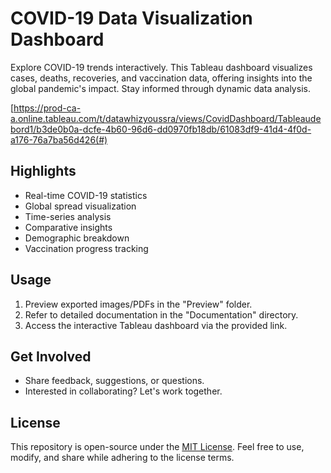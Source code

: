 # COVID-19 Data Visualization Dashboard

Explore COVID-19 trends interactively. This Tableau dashboard visualizes cases, deaths, recoveries, and vaccination data, offering insights into the global pandemic's impact. Stay informed through dynamic data analysis.

[https://prod-ca-a.online.tableau.com/t/datawhizyoussra/views/CovidDashboard/Tableaudebord1/b3de0b0a-dcfe-4b60-96d6-dd0970fb18db/61083df9-41d4-4f0d-a176-76a7ba56d426(#)   <!-- Replace with your actual dashboard link -->

## Highlights

- Real-time COVID-19 statistics
- Global spread visualization
- Time-series analysis
- Comparative insights
- Demographic breakdown
- Vaccination progress tracking

## Usage

1. Preview exported images/PDFs in the "Preview" folder.
2. Refer to detailed documentation in the "Documentation" directory.
3. Access the interactive Tableau dashboard via the provided link.

## Get Involved

- Share feedback, suggestions, or questions.
- Interested in collaborating? Let's work together.

## License

This repository is open-source under the [MIT License](https://opensource.org/licenses/MIT). Feel free to use, modify, and share while adhering to the license terms.

